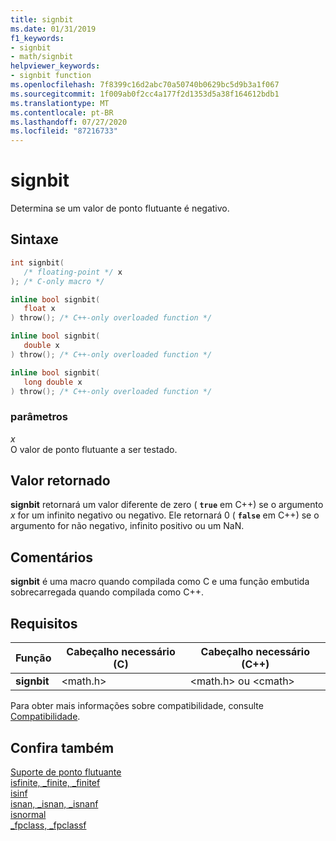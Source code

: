 ```yaml
---
title: signbit
ms.date: 01/31/2019
f1_keywords:
- signbit
- math/signbit
helpviewer_keywords:
- signbit function
ms.openlocfilehash: 7f8399c16d2abc70a50740b0629bc5d9b3a1f067
ms.sourcegitcommit: 1f009ab0f2cc4a177f2d1353d5a38f164612bdb1
ms.translationtype: MT
ms.contentlocale: pt-BR
ms.lasthandoff: 07/27/2020
ms.locfileid: "87216733"
---
```

# <a name="signbit"></a>signbit

Determina se um valor de ponto flutuante é negativo.

## <a name="syntax"></a>Sintaxe

```C
int signbit(
   /* floating-point */ x
); /* C-only macro */

inline bool signbit(
   float x
) throw(); /* C++-only overloaded function */

inline bool signbit(
   double x
) throw(); /* C++-only overloaded function */

inline bool signbit(
   long double x
) throw(); /* C++-only overloaded function */
```

### <a name="parameters"></a>parâmetros

*x*<br/>
O valor de ponto flutuante a ser testado.

## <a name="return-value"></a>Valor retornado

**signbit** retornará um valor diferente de zero ( **`true`** em C++) se o argumento *x* for um infinito negativo ou negativo. Ele retornará 0 ( **`false`** em C++) se o argumento for não negativo, infinito positivo ou um NaN.

## <a name="remarks"></a>Comentários

**signbit** é uma macro quando compilada como C e uma função embutida sobrecarregada quando compilada como C++.

## <a name="requirements"></a>Requisitos

|Função|Cabeçalho necessário (C)|Cabeçalho necessário (C++)|
|--------------|---------------------------|-------------------------------|
|**signbit**|\<math.h>|\<math.h> ou \<cmath>|

Para obter mais informações sobre compatibilidade, consulte [Compatibilidade](../../c-runtime-library/compatibility.md).

## <a name="see-also"></a>Confira também

[Suporte de ponto flutuante](../../c-runtime-library/floating-point-support.md)<br/>
[isfinite, _finite, _finitef](finite-finitef.md)<br/>
[isinf](isinf.md)<br/>
[isnan, _isnan, _isnanf](isnan-isnan-isnanf.md)<br/>
[isnormal](isnormal.md)<br/>
[_fpclass, _fpclassf](fpclass-fpclassf.md)<br/>
